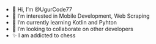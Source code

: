 - 👋 Hi, I’m @UgurCode77
- 👀 I’m interested in Mobile Development, Web Scraping
- 🌱 I’m currently learning Kotlin and Pyhton
- 💞️ I’m looking to collaborate on other developers
- ✨ I am addicted to chess
  


